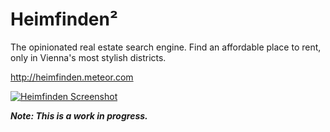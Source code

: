 # Heimfinden²

The opinionated real estate search engine. Find an affordable place to rent, only in Vienna's most stylish districts.

http://heimfinden.meteor.com

[![Heimfinden Screenshot](https://photos-4.dropbox.com/t/2/AABzlQtHjF5AtFyT18ECjszBZDZLBWpRRibl9oCOm29whg/12/1123045/png/1024x768/3/1421686800/0/2/heim2_thumb.png/COXFRCADIAIgASgDKAIoAQ/s3_m33vaVsmYN9-YDshcfzSy6iAz3K-_7fDYAF66Xo8)](https://photos-2.dropbox.com/t/2/AABLtttsNYRab-s3q5aswyrH9Z5u9SFO5P4wAYMQ2KsUnw/12/1123045/png/1024x768/3/1421686800/0/2/heim2.png/COXFRCADIAIgASgDKAIoAQ/h4ykiiAEgPNbxl8iKagLyfiwWhLk-Efc53atjeytS8Q)

***Note: This is a work in progress.***

